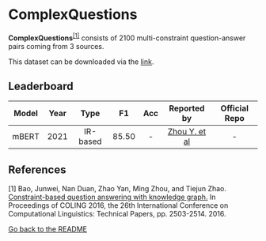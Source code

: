 # ComplexQuestions 

**ComplexQuestions**<sup>[[1]](#myfootnote1)</sup> consists of 2100 multi-constraint question-answer pairs coming from 3 sources.

This dataset can be downloaded via the [link](https://github.com/JunweiBao/MulCQA/tree/ComplexQuestions).

## Leaderboard 
| Model | Year | Type | F1 | Acc | Reported by | Official Repo |
|:-----:|:----:|:----:|:--:|:---:|:-----------:| :-----------: |
| mBERT | 2021 | IR-based | 85.50 | - | [Zhou Y. et al](https://aclanthology.org/2021.naacl-main.465.pdf) | - |



## References
<a name="myfootnote1">[1]</a> Bao, Junwei, Nan Duan, Zhao Yan, Ming Zhou, and Tiejun Zhao. [Constraint-based question answering with knowledge graph.](https://aclanthology.org/C16-1236.pdf) In Proceedings of COLING 2016, the 26th International Conference on Computational Linguistics: Technical Papers, pp. 2503-2514. 2016.


[Go back to the README](../README.md)
